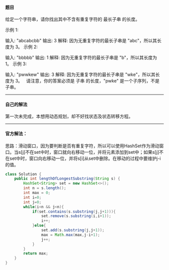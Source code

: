 #### 题目
给定一个字符串，请你找出其中不含有重复字符的 最长子串 的长度。

示例 1:

输入: "abcabcbb"
输出: 3 
解释: 因为无重复字符的最长子串是 "abc"，所以其长度为 3。
示例 2:

输入: "bbbbb"
输出: 1
解释: 因为无重复字符的最长子串是 "b"，所以其长度为 1。
示例 3:

输入: "pwwkew"
输出: 3
解释: 因为无重复字符的最长子串是 "wke"，所以其长度为 3。
     请注意，你的答案必须是 子串 的长度，"pwke" 是一个子序列，不是子串。
 ***
#### 自己的解法
第一次未完成，本想用动态规划，却不好找状态及状态转移方程。
***
#### 官方解法：
思路：滑动窗口，因为要判断是否有重复字符，所以可以使用HashSet作为滑动窗口。当s[j]不在set中时，窗口就向右移动一位，并将元素添加到set中；如果s[j]不在set中时，窗口向右移动一位，并将s[i]从set中删除。在移动的过程中要维护j-i的值。
```java
class Solution {
    public int lengthOfLongestSubstring(String s) {
        HashSet<String> set = new HashSet<>();
        int n = s.length();
        int max = 0;
        int i=0;
        int j=0;
        while(i<n && j<n){
            if(set.contains(s.substring(j,j+1))){
                set.remove(s.substring(i,i+1));
                i++;
            }else{
                set.add(s.substring(j,j+1));
                max = Math.max(max,j-i+1);
                j++;
            }
        }
        return max;
    }
}
```
